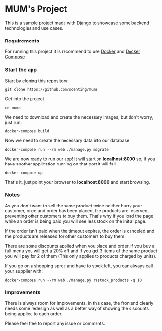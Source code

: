 MUM's Project
============

This is a sample project made with Django to showcase some backend technologies and use cases.

### Requirements
For running this project it is recommend to use [Docker](https://www.docker.com/products/overview) and [Docker Compose](https://docs.docker.com/compose/install/)

### Start the app
Start by cloning this repository:
```
git clone https://github.com/scenting/mums
```

Get into the project
```
cd mums
```

We need to download and create the necessary images, but don't worry, just run:
```
docker-compose build
```

Now we need to create the necessary data into our database
```
docker-compose run --rm web ./manage.py migrate
```

We are now ready to run our app!
It will start on **localhost:8000** so, if you have another application running on that port it will fail
```
docker-compose up
```

That's it, just point your browser to **localhost:8000** and start browsing.


### Notes
As you don't want to sell the same product twice neither hurry your customer, once and order has been placed, the products are reserved, preventing other customers to buy them.
That's why if you load the page while an order is being paid you will see less stock on the initial page.

If the order isn't paid when the timeout expires, the order is canceled and the products are released for other customers to buy them.

There are some discounts applied when you place and order, if you buy a full menu you will get a 20% off and if you get 3 items of the same product you will pay for 2 of them (This only applies to products charged by units).

If you go on a shopping spree and have to stock left, you can always call your supplier with:
```
docker-compose run --rm web ./manage.py restock_products -q 10
```


### Improvements
There is always room for improvements, in this case, the frontend clearly needs some redesign as well as a better way of showing the discounts being applied to each order.

Please feel free to report any issue or comments.
